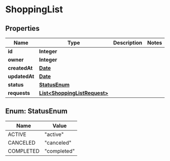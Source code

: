 

# ShoppingList

## Properties

Name | Type | Description | Notes
------------ | ------------- | ------------- | -------------
**id** | **Integer** |  | 
**owner** | **Integer** |  | 
**createdAt** | [**Date**](Date.md) |  | 
**updatedAt** | [**Date**](Date.md) |  | 
**status** | [**StatusEnum**](#StatusEnum) |  | 
**requests** | [**List&lt;ShoppingListRequest&gt;**](ShoppingListRequest.md) |  | 



## Enum: StatusEnum

Name | Value
---- | -----
ACTIVE | &quot;active&quot;
CANCELED | &quot;canceled&quot;
COMPLETED | &quot;completed&quot;



